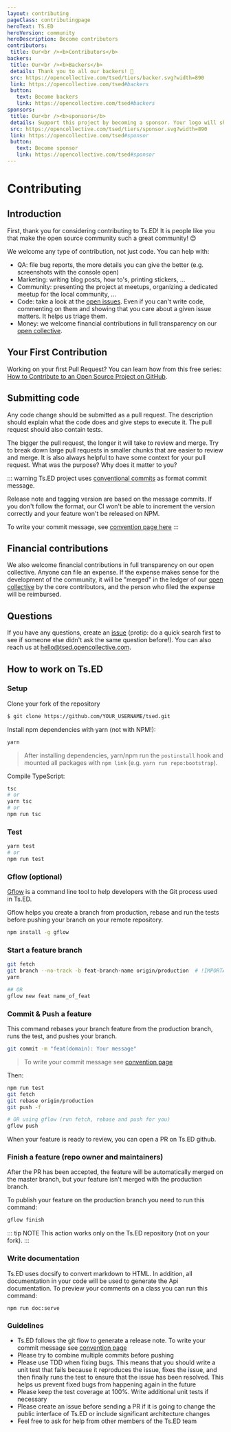```yaml
---
layout: contributing
pageClass: contributingpage
heroText: TS.ED
heroVersion: community
heroDescription: Become contributors
contributors:
 title: Our<br /><b>Contributors</b>
backers:
 title: Our<br /><b>Backers</b>
 details: Thank you to all our backers! 🙏
 src: https://opencollective.com/tsed/tiers/backer.svg?width=890
 link: https://opencollective.com/tsed#backers
 button:
   text: Become backers
   link: https://opencollective.com/tsed#backers
sponsors:
 title: Our<br /><b>sponsors</b>
 details: Support this project by becoming a sponsor. Your logo will show up here with a link to your website.
 src: https://opencollective.com/tsed/tiers/sponsor.svg?width=890
 link: https://opencollective.com/tsed#sponsor
 button:
   text: Become sponsor
   link: https://opencollective.com/tsed#sponsor
---
```

# Contributing
## Introduction

First, thank you for considering contributing to Ts.ED! It is people like you that make the open source community such a great community! 😊

We welcome any type of contribution, not just code. You can help with:

- QA: file bug reports, the more details you can give the better (e.g. screenshots with the console open)
- Marketing: writing blog posts, how to's, printing stickers, ...
- Community: presenting the project at meetups, organizing a dedicated meetup for the local community, ...
- Code: take a look at the [open issues](https://github.com/TypedProject/tsed/issues). Even if you can't write code, commenting on them and showing that you care about a given issue matters. It helps us triage them.
- Money: we welcome financial contributions in full transparency on our [open collective](https://opencollective.com/tsed).

## Your First Contribution

Working on your first Pull Request? You can learn how from this free series: [How to Contribute to an Open Source Project on GitHub](https://egghead.io/series/how-to-contribute-to-an-open-source-project-on-github).

## Submitting code

Any code change should be submitted as a pull request. The description should explain what the code does and give steps to execute it. The pull request should also contain tests.

The bigger the pull request, the longer it will take to review and merge. Try to break down large pull requests in smaller chunks that are easier to review and merge. It is also always helpful to have some context for your pull request. What was the purpose? Why does it matter to you?

::: warning
Ts.ED project uses [conventional commits](https://www.conventionalcommits.org/en/v1.0.0-beta.4/) as format commit message.

Release note and tagging version are based on the message commits.
If you don't follow the format, our CI won't be able to increment the version correctly and your feature won't be released on NPM.

To write your commit message, see [convention page here](https://www.conventionalcommits.org/en/v1.0.0-beta.4/)
:::

## Financial contributions

We also welcome financial contributions in full transparency on our open collective. Anyone can file an expense. If the expense makes sense for the development of the community, it will be "merged" in the ledger of our [open collective](https://opencollective.com/tsed) by the core contributors, and the person who filed the expense will be reimbursed.

## Questions

If you have any questions, create an [issue](https://github.com/TypedProject/tsed/issues) (protip: do a quick search first to see if someone else didn't ask the same question before!). You can also reach us at hello@tsed.opencollective.com.

## How to work on Ts.ED
### Setup

Clone your fork of the repository

```bash
$ git clone https://github.com/YOUR_USERNAME/tsed.git
```

Install npm dependencies with yarn (not with NPM!):
```bash
yarn
```
> After installing dependencies, yarn/npm run the `postinstall` hook and mounted all packages with `npm link` (e.g. `yarn run repo:bootstrap`).

Compile TypeScript:
```bash
tsc
# or
yarn tsc
# or
npm run tsc
```

### Test

```bash
yarn test
# or
npm run test
```

### Gflow (optional)

[Gflow](https://www.npmjs.com/package/gflow) is a command line tool to help developers with the Git process used in Ts.ED.

Gflow helps you create a branch from production, rebase and run the tests before pushing your branch on your remote repository.

```bash
npm install -g gflow
```

### Start a feature branch

```bash
git fetch
git branch --no-track -b feat-branch-name origin/production  # !IMPORTANT
yarn

## OR
gflow new feat name_of_feat
```

### Commit & Push a feature

This command rebases your branch feature from the production branch, runs the test, and pushes your branch.

```bash
git commit -m "feat(domain): Your message"
```
> To write your commit message see [convention page](https://www.conventionalcommits.org/en/v1.0.0-beta.4/)

Then:
```bash
npm run test
git fetch
git rebase origin/production
git push -f

# OR using gflow (run fetch, rebase and push for you)
gflow push
```

When your feature is ready to review, you can open a PR on Ts.ED github.

### Finish a feature (repo owner and maintainers)

After the PR has been accepted, the feature will be automatically merged on the master branch, but
your feature isn't merged with the production branch.

To publish your feature on the production branch you need to run this command:

```bash
gflow finish
```

::: tip NOTE
This action works only on the Ts.ED repository (not on your fork).
:::

### Write documentation

Ts.ED uses docsify to convert markdown to HTML. In addition, all documentation in your code will be used to generate
the Api documentation. To preview your comments on a class you can run this command:

```
npm run doc:serve
```

### Guidelines

- Ts.ED follows the git flow to generate a release note. To write your commit message see [convention page](https://docs.google.com/document/d/1QrDFcIiPjSLDn3EL15IJygNPiHORgU1_OOAqWjiDU5Y/edit)
- Please try to combine multiple commits before pushing
- Please use TDD when fixing bugs. This means that you should write a unit test that fails because it reproduces the issue, fixes the issue, and then finally runs the test to ensure that the issue has been resolved. This helps us prevent fixed bugs from happening again in the future
- Please keep the test coverage at 100%. Write additional unit tests if necessary
- Please create an issue before sending a PR if it is going to change the public interface of Ts.ED or include significant architecture changes
- Feel free to ask for help from other members of the Ts.ED team

<!-- This `CONTRIBUTING.md` is based on @nayafia's template https://github.com/nayafia/contributing-template -->
